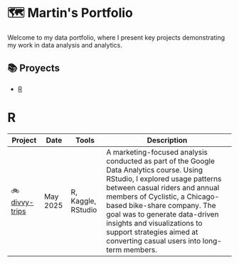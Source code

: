 # 🗺 Martin's Portfolio

Welcome to my data portfolio, where I present key projects demonstrating my work in data analysis and analytics.

## 📚 Proyects
- [R](#r)

# R

| Project | Date | Tools | Description |
|--------|------|-------------|-------------|
| 🚲 [divvy-trips](https://www.kaggle.com/code/martinruchtein/how-does-a-bike-share-navigate-speedy-success) | May 2025 | R, Kaggle, RStudio | A marketing-focused analysis conducted as part of the Google Data Analytics course. Using RStudio, I explored usage patterns between casual riders and annual members of Cyclistic, a Chicago-based bike-share company. The goal was to generate data-driven insights and visualizations to support strategies aimed at converting casual users into long-term members. |
